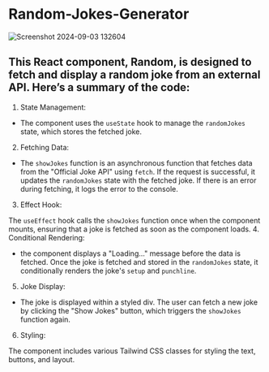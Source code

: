 # Random-Jokes-Generator
![Screenshot 2024-09-03 132604](https://github.com/user-attachments/assets/303c2edd-9292-4f8f-ba31-e07608ace897)

## This React component, Random, is designed to fetch and display a random joke from an external API. Here’s a summary of the code:

1. State Management:

* The component uses the `useState` hook to manage the `randomJokes` state, which stores the fetched joke.
2. Fetching Data:

* The `showJokes` function is an asynchronous function that fetches data from the "Official Joke API" using `fetch`. If the request is successful, it updates the `randomJokes` state with the fetched joke. If there is an error during fetching, it logs the error to the console.
3. Effect Hook:

The `useEffect` hook calls the `showJokes` function once when the component mounts, ensuring that a joke is fetched as soon as the component loads.
4. Conditional Rendering:

* the component displays a "Loading..." message before the data is fetched. Once the joke is fetched and stored in the `randomJokes` state, it conditionally renders the joke's `setup` and `punchline`.
5. Joke Display:

* The joke is displayed within a styled div. The user can fetch a new joke by clicking the "Show Jokes" button, which triggers the `showJokes` function again.
6. Styling:

The component includes various Tailwind CSS classes for styling the text, buttons, and layout.
